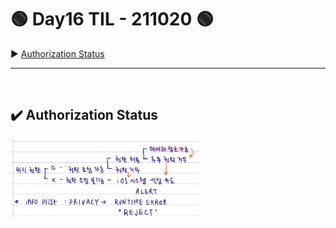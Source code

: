 # 🟢 Day16 TIL - 211020 🟢

▶︎ [Authorization Status](#️-authorization-status)




***

<br>

## ✔️ Authorization Status

<img src="../Screenshots/authstatus.jpeg" height="60%" width="60%;"  />

<br>

<br>

